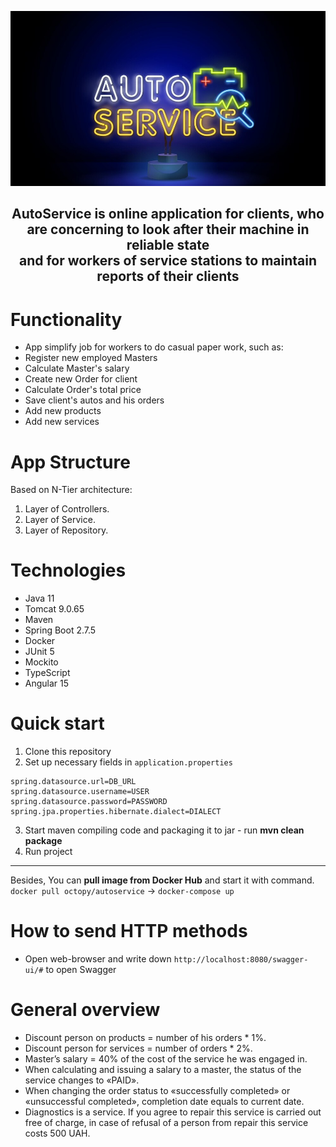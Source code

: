 ![](src/main/resources/assets/auto-service-image.png?raw=true "Auto service logo")
<div align="center">
    <h2>AutoService is online application for clients, who are concerning to look after their machine in reliable state
        <br> and for workers of service stations to maintain reports of their clients</h2>
</div>

# Functionality
* App simplify job for workers to do casual paper work, such as:
* Register new employed Masters
* Calculate Master's salary
* Create new Order for client
* Calculate Order's total price
* Save client's autos and his orders
* Add new products
* Add new services
# App Structure
Based on N-Tier architecture:
1. Layer of Controllers.
2. Layer of Service.
3. Layer of Repository.
# Technologies
* Java 11
* Tomcat 9.0.65
* Maven
* Spring Boot 2.7.5
* Docker
* JUnit 5 
* Mockito
* TypeScript
* Angular 15
# Quick start
1) Clone this repository
2) Set up necessary fields in ```application.properties```
```
spring.datasource.url=DB_URL
spring.datasource.username=USER
spring.datasource.password=PASSWORD
spring.jpa.properties.hibernate.dialect=DIALECT
```
3) Start maven compiling code and packaging it to jar - run **mvn clean package**
4) Run project
___
Besides, You can **pull image from Docker Hub** and start it with command. <br>
```docker pull octopy/autoservice``` -> ```docker-compose up```
# How to send HTTP methods
* Open web-browser and write down ```http://localhost:8080/swagger-ui/#``` to open Swagger
# General overview
* Discount person on products = number of his orders * 1%.
* Discount person for services = number of orders * 2%.
* Master’s salary = 40% of the cost of the service he was engaged in.
* When calculating and issuing a salary to a master, the status of the service changes to «PAID».
* When changing the order status to «successfully completed» or «unsuccessful completed», completion date equals to current date.
* Diagnostics is a service. If you agree to repair this service is carried out free of charge, in case of refusal of a person from repair this service costs 500 UAH.
